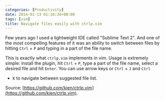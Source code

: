 ```yaml
---
categories: [Productivity]
date: 2014-01-13 01:10:34+00:00
tags: [vim]
title: Navigate files easily with ctrlp.vim
---
```


Few years ago I used a lightweight IDE called "Sublime Text 2". And one of the
most compelling features of it was an ability to switch between files by
hitting `Ctrl` + `P` and typing in a part of the file name.

This is exactly what `ctrlp.vim` implements in vim. Usage is extremely simple:
install the plugin, hit `Ctrl` + `P`, type a part of the file name, select a
desired file and hit `Enter`. You can use arrow keys or `Ctrl` + `J` and `Ctrl`
+ `K` to navigate between suggested file list.

Source: [https://github.com/kien/ctrlp.vim](https://github.com/kien/ctrlp.vim).
